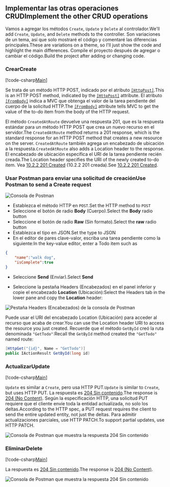 ## <a name="implement-the-other-crud-operations"></a><span data-ttu-id="6b760-101">Implementar las otras operaciones CRUD</span><span class="sxs-lookup"><span data-stu-id="6b760-101">Implement the other CRUD operations</span></span>

<span data-ttu-id="6b760-102">Vamos a agregar los métodos `Create`, `Update` y `Delete` al controlador.</span><span class="sxs-lookup"><span data-stu-id="6b760-102">We'll add `Create`, `Update`, and `Delete` methods to the controller.</span></span> <span data-ttu-id="6b760-103">Son variaciones de un tema, así que solo mostraré el código y comentaré las diferencias principales.</span><span class="sxs-lookup"><span data-stu-id="6b760-103">These are variations on a theme, so I'll just show the code and highlight the main differences.</span></span> <span data-ttu-id="6b760-104">Compile el proyecto después de agregar o cambiar el código.</span><span class="sxs-lookup"><span data-stu-id="6b760-104">Build the project after adding or changing code.</span></span>

### <a name="create"></a><span data-ttu-id="6b760-105">Crear</span><span class="sxs-lookup"><span data-stu-id="6b760-105">Create</span></span>

[!code-csharp[Main](../../tutorials/first-web-api/sample/TodoApi/Controllers/TodoController.cs?name=snippet_Create)]

<span data-ttu-id="6b760-106">Se trata de un método HTTP POST, indicado por el atributo [`[HttpPost]`](/aspnet/core/api/microsoft.aspnetcore.mvc.httppostattribute).</span><span class="sxs-lookup"><span data-stu-id="6b760-106">This is an HTTP POST method, indicated by the [`[HttpPost]`](/aspnet/core/api/microsoft.aspnetcore.mvc.httppostattribute) attribute.</span></span> <span data-ttu-id="6b760-107">El atributo [`[FromBody]`](/aspnet/core/api/microsoft.aspnetcore.mvc.frombodyattribute) indica a MVC que obtenga el valor de la tarea pendiente del cuerpo de la solicitud HTTP.</span><span class="sxs-lookup"><span data-stu-id="6b760-107">The [`[FromBody]`](/aspnet/core/api/microsoft.aspnetcore.mvc.frombodyattribute) attribute tells MVC to get the value of the to-do item from the body of the HTTP request.</span></span>

<span data-ttu-id="6b760-108">El método `CreatedAtRoute` devuelve una respuesta 201, que es la respuesta estándar para un método HTTP POST que crea un nuevo recurso en el servidor.</span><span class="sxs-lookup"><span data-stu-id="6b760-108">The `CreatedAtRoute` method returns a 201 response, which is the standard response for an HTTP POST method that creates a new resource on the server.</span></span> <span data-ttu-id="6b760-109">`CreatedAtRoute` también agrega un encabezado de ubicación a la respuesta.</span><span class="sxs-lookup"><span data-stu-id="6b760-109">`CreatedAtRoute` also adds a Location header to the response.</span></span> <span data-ttu-id="6b760-110">El encabezado de ubicación especifica el URI de la tarea pendiente recién creada.</span><span class="sxs-lookup"><span data-stu-id="6b760-110">The Location header specifies the URI of the newly created to-do item.</span></span> <span data-ttu-id="6b760-111">Vea [10.2.2 201 Created](http://www.w3.org/Protocols/rfc2616/rfc2616-sec10.html) (10.2.2 201 creada).</span><span class="sxs-lookup"><span data-stu-id="6b760-111">See [10.2.2 201 Created](http://www.w3.org/Protocols/rfc2616/rfc2616-sec10.html).</span></span>

### <a name="use-postman-to-send-a-create-request"></a><span data-ttu-id="6b760-112">Usar Postman para enviar una solicitud de creación</span><span class="sxs-lookup"><span data-stu-id="6b760-112">Use Postman to send a Create request</span></span>

![Consola de Postman](../../tutorials/first-web-api/_static/pmc.png)

* <span data-ttu-id="6b760-114">Establezca el método HTTP en `POST`.</span><span class="sxs-lookup"><span data-stu-id="6b760-114">Set the HTTP method to `POST`</span></span>
* <span data-ttu-id="6b760-115">Seleccione el botón de radio **Body** (Cuerpo).</span><span class="sxs-lookup"><span data-stu-id="6b760-115">Select the **Body** radio button</span></span>
* <span data-ttu-id="6b760-116">Seleccione el botón de radio **Raw** (Sin formato).</span><span class="sxs-lookup"><span data-stu-id="6b760-116">Select the **raw** radio button</span></span>
* <span data-ttu-id="6b760-117">Establezca el tipo en JSON.</span><span class="sxs-lookup"><span data-stu-id="6b760-117">Set the type to JSON</span></span>
* <span data-ttu-id="6b760-118">En el editor de pares clave-valor, escriba una tarea pendiente como la siguiente:</span><span class="sxs-lookup"><span data-stu-id="6b760-118">In the key-value editor, enter a Todo item such as</span></span> 

```json
{
    "name":"walk dog",
    "isComplete":true
}
```

* <span data-ttu-id="6b760-119">Seleccione **Send** (Enviar).</span><span class="sxs-lookup"><span data-stu-id="6b760-119">Select **Send**</span></span>

* <span data-ttu-id="6b760-120">Seleccione la pestaña Headers (Encabezados) en el panel inferior y copie el encabezado **Location** (Ubicación):</span><span class="sxs-lookup"><span data-stu-id="6b760-120">Select the Headers tab in the lower pane and copy the **Location** header:</span></span>

![Pestaña Headers (Encabezados) de la consola de Postman](../../tutorials/first-web-api/_static/pmget.png)

<span data-ttu-id="6b760-122">Puede usar el URI del encabezado Location (Ubicación) para acceder al recurso que acaba de crear.</span><span class="sxs-lookup"><span data-stu-id="6b760-122">You can use the Location header URI to access the resource you just created.</span></span> <span data-ttu-id="6b760-123">Recuerde que el método `GetById` creó la ruta denominada `"GetTodo"`:</span><span class="sxs-lookup"><span data-stu-id="6b760-123">Recall the `GetById` method created the `"GetTodo"` named route:</span></span>

```csharp
[HttpGet("{id}", Name = "GetTodo")]
public IActionResult GetById(long id)
```

### <a name="update"></a><span data-ttu-id="6b760-124">Actualizar</span><span class="sxs-lookup"><span data-stu-id="6b760-124">Update</span></span>

[!code-csharp[Main](../../tutorials/first-web-api/sample/TodoApi/Controllers/TodoController.cs?name=snippet_Update)]

<span data-ttu-id="6b760-125">`Update` es similar a `Create`, pero usa HTTP PUT.</span><span class="sxs-lookup"><span data-stu-id="6b760-125">`Update` is similar to `Create`, but uses HTTP PUT.</span></span> <span data-ttu-id="6b760-126">La respuesta es [204 Sin contenido](http://www.w3.org/Protocols/rfc2616/rfc2616-sec9.html).</span><span class="sxs-lookup"><span data-stu-id="6b760-126">The response is [204 (No Content)](http://www.w3.org/Protocols/rfc2616/rfc2616-sec9.html).</span></span> <span data-ttu-id="6b760-127">Según la especificación HTTP, una solicitud PUT requiere que el cliente envíe toda la entidad actualizada, no solo los deltas.</span><span class="sxs-lookup"><span data-stu-id="6b760-127">According to the HTTP spec, a PUT request requires the client to send the entire updated entity, not just the deltas.</span></span> <span data-ttu-id="6b760-128">Para admitir actualizaciones parciales, use HTTP PATCH.</span><span class="sxs-lookup"><span data-stu-id="6b760-128">To support partial updates, use HTTP PATCH.</span></span>

![Consola de Postman que muestra la respuesta 204 Sin contenido](../../tutorials/first-web-api/_static/pmcput.png)

### <a name="delete"></a><span data-ttu-id="6b760-130">Eliminar</span><span class="sxs-lookup"><span data-stu-id="6b760-130">Delete</span></span>

[!code-csharp[Main](../../tutorials/first-web-api/sample/TodoApi/Controllers/TodoController.cs?name=snippet_Delete)]

<span data-ttu-id="6b760-131">La respuesta es [204 Sin contenido](http://www.w3.org/Protocols/rfc2616/rfc2616-sec9.html).</span><span class="sxs-lookup"><span data-stu-id="6b760-131">The response is [204 (No Content)](http://www.w3.org/Protocols/rfc2616/rfc2616-sec9.html).</span></span>

![Consola de Postman que muestra la respuesta 204 Sin contenido](../../tutorials/first-web-api/_static/pmd.png)
